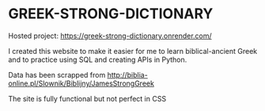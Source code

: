 # GREEK-STRONG-DICTIONARY

Hosted project: https://greek-strong-dictionary.onrender.com/

I created this website to make it easier for me to learn biblical-ancient Greek and to practice using SQL and creating APIs in Python.

Data has been scrapped from http://biblia-online.pl/Slownik/Biblijny/JamesStrongGreek

The site is fully functional but not perfect in CSS
